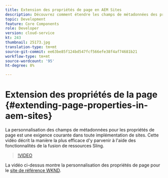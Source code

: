 ```yaml
---
title: Extension des propriétés de page en AEM Sites
description: Découvrez comment étendre les champs de métadonnées des propriétés de page en Adobe Experience Manager Sites. Cette vidéo décrit la manière la plus efficace d'y parvenir à l'aide des fonctionnalités de la fusion de ressources Sling.
topic: Development
feature: Core Components
role: Developer
version: cloud-service
kt: 243
thumbnail: 25173.jpg
translation-type: tm+mt
source-git-commit: ee63be85f124bd547fcf566efe38f4af74681b21
workflow-type: tm+mt
source-wordcount: '95'
ht-degree: 8%

---
```



# Extension des propriétés de la page {#extending-page-properties-in-aem-sites}

La personnalisation des champs de métadonnées pour les propriétés de page est une exigence courante dans toute implémentation de sites. Cette vidéo décrit la manière la plus efficace d&#39;y parvenir à l&#39;aide des fonctionnalités de la fusion de ressources Sling.

>[!VIDEO](https://video.tv.adobe.com/v/25173?quality=9&learn=on)

La vidéo ci-dessus montre la personnalisation des propriétés de page pour le [site de référence WKND](https://github.com/adobe/aem-guides-wknd).
